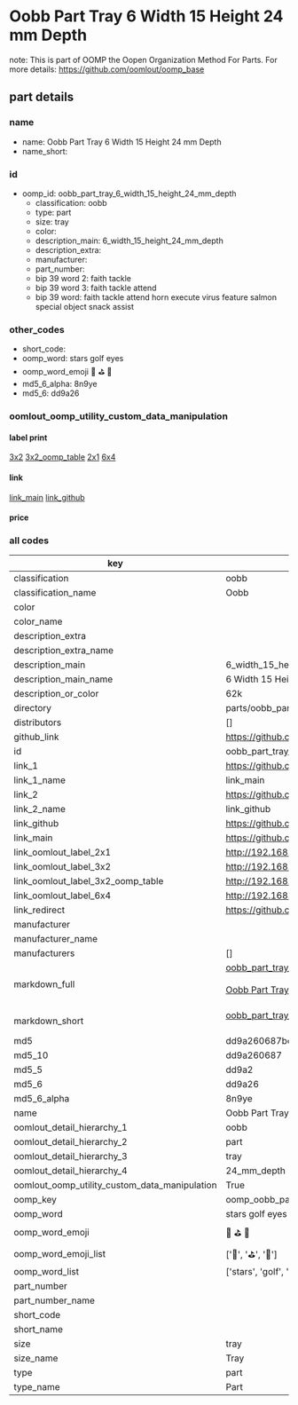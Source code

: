 # Oobb Part Tray 6 Width 15 Height 24 mm Depth  

note: This is part of OOMP the Oopen Organization Method For Parts. For more details: https://github.com/oomlout/oomp_base

##  part details
  







### name
* name: Oobb Part Tray 6 Width 15 Height 24 mm Depth
* name_short: 
### id
* oomp_id: oobb_part_tray_6_width_15_height_24_mm_depth
  * classification: oobb
  * type: part
  * size: tray
  * color: 
  * description_main: 6_width_15_height_24_mm_depth
  * description_extra: 
  * manufacturer: 
  * part_number: 
  * bip 39 word 2: faith tackle
  * bip 39 word 3: faith tackle attend
  * bip 39 word: faith tackle attend horn execute virus feature salmon special object snack assist

### other_codes
* short_code: 
* oomp_word: stars golf eyes
* oomp_word_emoji :stars: :golf: :eyes:
* md5_6_alpha: 8n9ye
* md5_6: dd9a26






### oomlout_oomp_utility_custom_data_manipulation
#### label print
[3x2](http://192.168.1.245:1112/?label=oomp%208n9ye)
[3x2_oomp_table](http://192.168.1.108:1112/?label=oomp%208n9ye)
[2x1](http://192.168.1.242:1112/?label=oomp%208n9ye)
[6x4](http://192.168.1.55:1112/?label=oomp%208n9ye)    

#### link

[link_main](https://github.com/oomlout/oomlout_oomp_version_1_messy/tree/main/parts/oobb_part_tray_6_width_15_height_24_mm_depth) [link_github](https://github.com/oomlout/oomlout_oomp_version_1_messy/tree/main/parts/oobb_part_tray_6_width_15_height_24_mm_depth)                             

#### price







### all codes 
| key | value |  
| --- | --- |  
| classification | oobb |  
| classification_name | Oobb |  
| color |  |  
| color_name |  |  
| description_extra |  |  
| description_extra_name |  |  
| description_main | 6_width_15_height_24_mm_depth |  
| description_main_name | 6 Width 15 Height 24 mm Depth |  
| description_or_color | 62k |  
| directory | parts/oobb_part_tray_6_width_15_height_24_mm_depth |  
| distributors | [] |  
| github_link | https://github.com/oomlout/oomlout_oomp_part_src/tree/main/parts/oobb_part_tray_6_width_15_height_24_mm_depth |  
| id | oobb_part_tray_6_width_15_height_24_mm_depth |  
| link_1 | https://github.com/oomlout/oomlout_oomp_version_1_messy/tree/main/parts/oobb_part_tray_6_width_15_height_24_mm_depth |  
| link_1_name | link_main |  
| link_2 | https://github.com/oomlout/oomlout_oomp_version_1_messy/tree/main/parts/oobb_part_tray_6_width_15_height_24_mm_depth |  
| link_2_name | link_github |  
| link_github | https://github.com/oomlout/oomlout_oomp_version_1_messy/tree/main/parts/oobb_part_tray_6_width_15_height_24_mm_depth |  
| link_main | https://github.com/oomlout/oomlout_oomp_version_1_messy/tree/main/parts/oobb_part_tray_6_width_15_height_24_mm_depth |  
| link_oomlout_label_2x1 | http://192.168.1.242:1112/?label=oomp%208n9ye |  
| link_oomlout_label_3x2 | http://192.168.1.245:1112/?label=oomp%208n9ye |  
| link_oomlout_label_3x2_oomp_table | http://192.168.1.108:1112/?label=oomp%208n9ye |  
| link_oomlout_label_6x4 | http://192.168.1.55:1112/?label=oomp%208n9ye |  
| link_redirect | https://github.com/oomlout/oomlout_oomp_version_1_messy/tree/main/parts/oobb_part_tray_6_width_15_height_24_mm_depth |  
| manufacturer |  |  
| manufacturer_name |  |  
| manufacturers | [] |  
| markdown_full | [oobb_part_tray_6_width_15_height_24_mm_depth](none)<br>[](none)<br>[Oobb Part Tray 6 Width 15 Height 24 Mm Depth](none)<br><br> |  
| markdown_short | [oobb_part_tray_6_width_15_height_24_mm_depth](none)<br><br> |  
| md5 | dd9a260687be6a87d22796d81d374290 |  
| md5_10 | dd9a260687 |  
| md5_5 | dd9a2 |  
| md5_6 | dd9a26 |  
| md5_6_alpha | 8n9ye |  
| name | Oobb Part Tray 6 Width 15 Height 24 mm Depth |  
| oomlout_detail_hierarchy_1 | oobb |  
| oomlout_detail_hierarchy_2 | part |  
| oomlout_detail_hierarchy_3 | tray |  
| oomlout_detail_hierarchy_4 | 24_mm_depth |  
| oomlout_oomp_utility_custom_data_manipulation | True |  
| oomp_key | oomp_oobb_part_tray_6_width_15_height_24_mm_depth |  
| oomp_word | stars golf eyes |  
| oomp_word_emoji | :stars: :golf: :eyes: |  
| oomp_word_emoji_list | [':stars:', ':golf:', ':eyes:'] |  
| oomp_word_list | ['stars', 'golf', 'eyes'] |  
| part_number |  |  
| part_number_name |  |  
| short_code |  |  
| short_name |  |  
| size | tray |  
| size_name | Tray |  
| type | part |  
| type_name | Part |  
